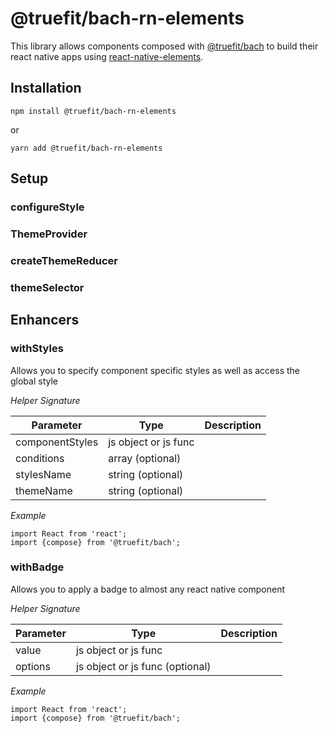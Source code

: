 # @truefit/bach-rn-elements

This library allows components composed with [@truefit/bach](https://github.com/truefit/bach) to build their react native apps using [react-native-elements](https://react-native-training.github.io/react-native-elements/).

## Installation

```
npm install @truefit/bach-rn-elements
```

or

```
yarn add @truefit/bach-rn-elements
```

## Setup

### configureStyle

### ThemeProvider

### createThemeReducer

### themeSelector

## Enhancers

### withStyles

Allows you to specify component specific styles as well as access the global style

_Helper Signature_

| Parameter       | Type                 | Description |
| --------------- | -------------------- | ----------- |
| componentStyles | js object or js func |             |
| conditions      | array (optional)     |             |
| stylesName      | string (optional)    |             |
| themeName       | string (optional)    |             |

_Example_

```
import React from 'react';
import {compose} from '@truefit/bach';

```

### withBadge

Allows you to apply a badge to almost any react native component

_Helper Signature_

| Parameter | Type                            | Description |
| --------- | ------------------------------- | ----------- |
| value     | js object or js func            |             |
| options   | js object or js func (optional) |             |

_Example_

```
import React from 'react';
import {compose} from '@truefit/bach';

```
